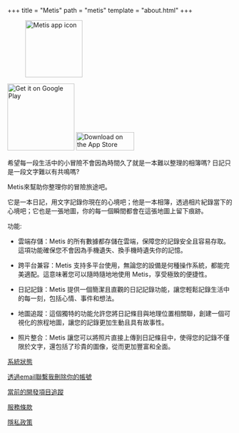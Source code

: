 +++
title = "Metis"
path = "metis"
template = "about.html"
+++

<figure>
<img src="/metis.png" width="128" alt="Metis app icon"/>
</figure>

<a href='https://play.google.com/store/apps/details?id=com.larryhsiao.metis_app&pcampaignid=pcampaignidMKT-Other-global-all-co-prtnr-py-PartBadge-Mar2515-1'><img alt='Get it on Google Play' width="150" src='https://play.google.com/intl/en_us/badges/static/images/badges/en_badge_web_generic.png'/></a>
<a href="https://apps.apple.com/tw/app/metis-journal/id6449760097?itsct=apps_box_badge&amp;itscg=30200" style="display: inline-block; overflow: hidden;"><img src="https://tools.applemediaservices.com/api/badges/download-on-the-app-store/black/en-us?size=125x41&amp;releaseDate=1708905600" alt="Download on the App Store" style="width: 130px; height: 41.5px;"></a>

希望每一段生活中的小冒險不會因為時間久了就是一本難以整理的相簿嗎? 日記只是一段文字難以有共鳴嗎?  

Metis來幫助你整理你的冒險旅途吧。

它是一本日記，用文字記錄你現在的心境吧；他是一本相簿，透過相片紀錄當下的心境吧；它也是一張地圖，你的每一個瞬間都會在這張地圖上留下痕跡。

功能:

- 雲端存儲：Metis 的所有數據都存儲在雲端，保障您的記錄安全且容易存取。這項功能確保您不會因為手機遺失、換手機時遺失你的記憶。

- 跨平台兼容：Metis 支持多平台使用，無論您的設備是何種操作系統，都能完美適配。這意味著您可以隨時隨地地使用 Metis，享受極致的便捷性。

- 日記記錄：Metis 提供一個簡潔且直觀的日記記錄功能，讓您輕鬆記錄生活中的每一刻，包括心情、事件和想法。

- 地圖追蹤：這個獨特的功能允許您將日記條目與地理位置相關聯，創建一個可視化的旅程地圖，讓您的記錄更加生動且具有故事性。

- 照片整合：Metis 讓您可以將照片直接上傳到日記條目中，使得您的記錄不僅限於文字，還包括了珍貴的圖像，從而更加豐富和全面。

[系統狀態](https://stats.uptimerobot.com/z2CGrWwD0U)

[透過email聯繫我刪除你的帳號](mailto:larryhsiao@larryhsiao.com)

[當前的開發項目追蹤](https://larryhsiao.com:9081/issues/METIS?q=%23Unresolved)

[服務條款](https://larryhsiao.com/metis/terms_of_service)

[隱私政策](https://larryhsiao.com/metis/privacy_policy)
